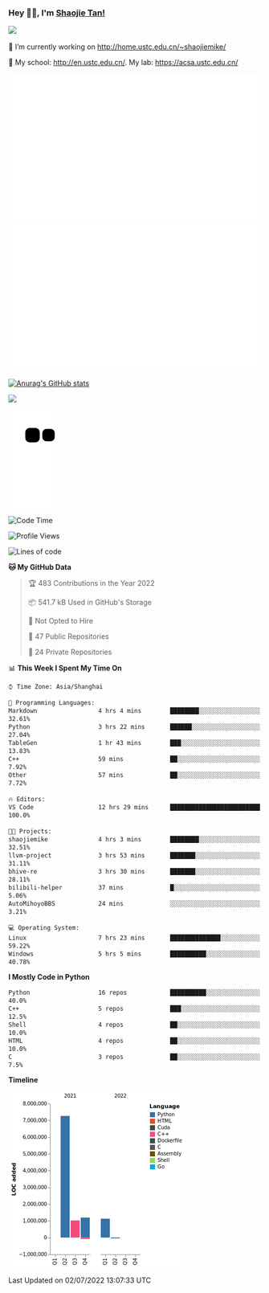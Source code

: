 

<!--
**Kirrito-k423/Kirrito-k423** is a ✨ _special_ ✨ repository because its `README.md` (this file) appears on your GitHub profile.

Here are some ideas to get you started:

- 🔭 I’m currently working on ...
- 🌱 I’m currently learning ...
- 👯 I’m looking to collaborate on ...
- 🤔 I’m looking for help with ...
- 💬 Ask me about ...
- 📫 How to reach me: ...
- 😄 Pronouns: ...
- ⚡ Fun fact: ...
-->
### Hey 👋🏽, I'm [Shaojie Tan!](http://home.ustc.edu.cn/~shaojiemike/about)

![](https://visitor-badge.glitch.me/badge?page_id=Kirrito-k423.Kirrito-k423)

🔭 I’m currently working on http://home.ustc.edu.cn/~shaojiemike/

👯 My school: http://en.ustc.edu.cn/. My lab: https://acsa.ustc.edu.cn/

![](https://github.com/Kirrito-k423/github-stats/blob/master/generated/overview.svg)
![](https://github.com/Kirrito-k423/github-stats/blob/master/generated/languages.svg)

[![Anurag's GitHub stats](https://github-readme-stats.vercel.app/api?username=Kirrito-k423&theme=flag-india&show_icons=true&hide=stars,prs,issues,contribs)](https://github.com/anuraghazra/github-readme-stats)

![](https://github-profile-summary-cards.vercel.app/api/cards/profile-details?username=Kirrito-k423&theme=vue)

![snake gif](https://github.com/Kirrito-k423/Kirrito-k423/blob/output/github-contribution-grid-snake.svg)

<!--START_SECTION:waka-->
![Code Time](http://img.shields.io/badge/Code%20Time-308%20hrs%2033%20mins-blue)

![Profile Views](http://img.shields.io/badge/Profile%20Views-0-blue)

![Lines of code](https://img.shields.io/badge/From%20Hello%20World%20I%27ve%20Written-10%20Million%20lines%20of%20code-blue)

**🐱 My GitHub Data** 

> 🏆 483 Contributions in the Year 2022
 > 
> 📦 541.7 kB Used in GitHub's Storage 
 > 
> 🚫 Not Opted to Hire
 > 
> 📜 47 Public Repositories 
 > 
> 🔑 24 Private Repositories  
 > 
📊 **This Week I Spent My Time On** 

```text
⌚︎ Time Zone: Asia/Shanghai

💬 Programming Languages: 
Markdown                 4 hrs 4 mins        ████████░░░░░░░░░░░░░░░░░   32.61% 
Python                   3 hrs 22 mins       ██████░░░░░░░░░░░░░░░░░░░   27.04% 
TableGen                 1 hr 43 mins        ███░░░░░░░░░░░░░░░░░░░░░░   13.83% 
C++                      59 mins             ██░░░░░░░░░░░░░░░░░░░░░░░   7.92% 
Other                    57 mins             ██░░░░░░░░░░░░░░░░░░░░░░░   7.72%

🔥 Editors: 
VS Code                  12 hrs 29 mins      █████████████████████████   100.0%

🐱‍💻 Projects: 
shaojiemike              4 hrs 3 mins        ████████░░░░░░░░░░░░░░░░░   32.51% 
llvm-project             3 hrs 53 mins       ███████░░░░░░░░░░░░░░░░░░   31.11% 
bhive-re                 3 hrs 30 mins       ███████░░░░░░░░░░░░░░░░░░   28.11% 
bilibili-helper          37 mins             █░░░░░░░░░░░░░░░░░░░░░░░░   5.06% 
AutoMihoyoBBS            24 mins             ░░░░░░░░░░░░░░░░░░░░░░░░░   3.21%

💻 Operating System: 
Linux                    7 hrs 23 mins       ██████████████░░░░░░░░░░░   59.22% 
Windows                  5 hrs 5 mins        ██████████░░░░░░░░░░░░░░░   40.78%

```

**I Mostly Code in Python** 

```text
Python                   16 repos            ██████████░░░░░░░░░░░░░░░   40.0% 
C++                      5 repos             ███░░░░░░░░░░░░░░░░░░░░░░   12.5% 
Shell                    4 repos             ██░░░░░░░░░░░░░░░░░░░░░░░   10.0% 
HTML                     4 repos             ██░░░░░░░░░░░░░░░░░░░░░░░   10.0% 
C                        3 repos             ██░░░░░░░░░░░░░░░░░░░░░░░   7.5%

```


**Timeline**

![Chart not found](https://raw.githubusercontent.com/Kirrito-k423/Kirrito-k423/main/charts/bar_graph.png) 


 Last Updated on 02/07/2022 13:07:33 UTC
<!--END_SECTION:waka-->

